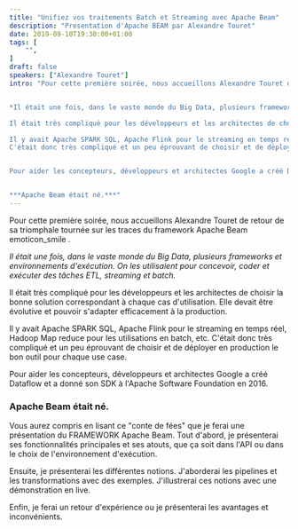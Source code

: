 ```yaml
---
title: "Unifiez vos traitements Batch et Streaming avec Apache Beam"
description: "Presentation d'Apache BEAM par Alexandre Touret"
date: 2019-09-18T19:30:00+01:00
tags: [
    "",
]
draft: false
speakers: ["Alexandre Touret"]
intro: "Pour cette première soirée, nous accueillons Alexandre Touret de retour de sa triomphale tournée sur les traces du framework Apache Beam.


*Il était une fois, dans le vaste monde du Big Data, plusieurs frameworks et environnements d'exécution. On les utilisaient pour concevoir, coder et exécuter des tâches ETL, streaming et batch...

Il était très compliqué pour les développeurs et les architectes de choisir la bonne solution correspondant à chaque cas d'utilisation. Elle devait être évolutive et pouvoir s'adapter efficacement à la production.

Il y avait Apache SPARK SQL, Apache Flink pour le streaming en temps réel, Hadoop Map reduce pour les utilisations en batch, etc.
C'était donc très compliqué et un peu éprouvant de choisir et de déployer en production le bon outil pour chaque use case.*


Pour aider les concepteurs, développeurs et architectes Google a créé Dataflow et a donné son SDK à l'Apache Software Foundation en 2016.


***Apache Beam était né.***"
---
```


Pour cette première soirée, nous accueillons Alexandre Touret de retour de sa triomphale tournée sur les traces du framework Apache Beam emoticon_smile .


*Il était une fois, dans le vaste monde du Big Data, plusieurs frameworks et environnements d'exécution. On les utilisaient pour concevoir, coder et exécuter des tâches ETL, streaming et batch.*

Il était très compliqué pour les développeurs et les architectes de choisir la bonne solution correspondant à chaque cas d'utilisation. Elle devait être évolutive et pouvoir s'adapter efficacement à la production.

Il y avait Apache SPARK SQL, Apache Flink pour le streaming en temps réel, Hadoop Map reduce pour les utilisations en batch, etc.
C'était donc très compliqué et un peu éprouvant de choisir et de déployer en production le bon outil pour chaque use case.

Pour aider les concepteurs, développeurs et architectes Google a créé Dataflow et a donné son SDK à l'Apache Software Foundation en 2016.

### Apache Beam était né.

Vous aurez compris en lisant ce "conte de fées" que je ferai une présentation du FRAMEWORK Apache Beam. Tout d'abord, je présenterai ses fonctionnalités principales et ses atouts, que ça soit dans l'API ou dans le choix de l'environnement d'exécution.

Ensuite, je présenterai les différentes notions. J'aborderai les pipelines et les transformations avec des exemples.
J'illustrerai ces notions avec une démonstration en live.

Enfin, je ferai un retour d'expérience ou je présenterai les avantages et inconvénients.
